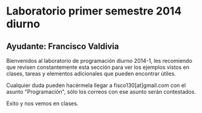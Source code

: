 Laboratorio primer semestre 2014 diurno
=======================================

Ayudante: Francisco Valdivia
----------------------------

Bienvenidos al laboratorio de programación diurno 2014-1, les recomiendo que revisen constantemente esta sección para ver los ejemplos vistos en clases, tareas y elementos adicionales que pueden encontrar útiles.

Cualquier duda pueden hacérmela llegar a fisco130[at]gmail.com con el asunto "Programación", sólo los correos con ese asunto serán contestados. 

Exito y nos vemos en clases.
